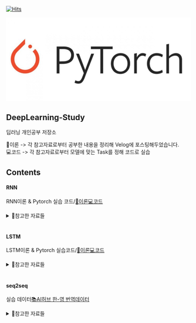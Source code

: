 [![Hits](https://hits.seeyoufarm.com/api/count/incr/badge.svg?url=https%3A%2F%2Fgithub.com%2Fskkumin%2FDeepLearning-Study&count_bg=%2379C83D&title_bg=%23555555&icon=&icon_color=%23E7E7E7&title=hits&edge_flat=false)](https://hits.seeyoufarm.com)<br/>

![Test Image 1](pytorch.PNG)  

## DeepLearning-Study 

딥러닝 개인공부 저장소

📄이론 -> 각 참고자료로부터 공부한 내용을 정리해 Velog에 포스팅해두었습니다.<br/> 
💻코드 -> 각 참고자료로부터 모델에 맞는 Task를 정해 코드로 실습<br/>


## Contents  
#### RNN  

RNN이론 & Pytorch 실습 코드/[📄이론](https://velog.io/@skkumin/RNN-%EB%94%A5%EB%9F%AC%EB%8B%9D%EC%9D%98-%EA%B8%B0%EB%B3%B8%EC%A0%81%EC%9D%B8-%EC%8B%9C%ED%80%80%EC%8A%A4-%EB%AA%A8%EB%8D%B8%EC%9D%B4%EB%A1%A0Pytorch)[💻코드](https://github.com/skkumin/DeepLearning-Study/blob/main/RNN/RNN%EC%A3%BC%EC%8B%9D(many%20to%20one).ipynb)<br/>

<details>
<summary>📁참고한 자료들</summary>
  <br><br/>
<div markdown="1">

RNN이론 설명 👉 [Kaist 딥러닝 홀로서기 RNN(이론편)](https://youtu.be/bPRfnlG6dtU?si=OtprAftMuki6V_Oi)<br/>
RNN코드 👉 [Kaist 딥러닝 홀로서기 RNN(코드 실습)](https://youtu.be/tlyzfIYvMWE?si=fDUGbdoX5uhxfJrM)<br/> 
참고한 책 👉 딥러닝 파이토치 교과서<br/>  

</div>
</details> 


# 

#### LSTM

LSTM이론 & Pytorch 실습코드/[📄이론](https://velog.io/@skkumin/LSTM%EC%9D%B4%EB%A1%A0Pytorch)[💻코드](https://github.com/skkumin/DeepLearning-Study/blob/main/LSTM/%EC%A3%BC%EA%B0%80%EC%98%88%EC%B8%A1_LSTM.ipynb)<br/>

<details>
<summary>📁참고한 자료들</summary>
<div markdown="1">

이론 강의 👉 [Kaist 딥러닝 홀로서기 LSTM(이론편)](https://youtu.be/cs3tSnAsyRs?si=qmHBdj6ugHmDAL7n)<br/>
코드 👉 [Kaist 딥러닝 홀로서기 LSTM(코드 실습)](https://youtu.be/javWSq-5xzw?si=VSbY1-GDh3ocFb2k)<br/> 
LSTM을 게이트별로 잘 설명되어있는 블로그 👉 [BLOG](https://colah.github.io/posts/2015-08-Understanding-LSTMs/)<br/>
참고한 책 👉 딥러닝 파이토치 교과서<br/>

</div>
</details> 

#  

#### seq2seq

실습 데이터[📚AI허브 한-영 번역데이터](https://aihub.or.kr/aihubdata/data/view.do?currMenu=115&topMenu=100&aihubDataSe=realm&dataSetSn=126)<br/>

<details>
<summary>📁참고한 자료들</summary>
<div markdown="1">

이론 강의 👉 [나동빈 유튜브](https://youtu.be/cs3tSnAsyRs?si=qmHBdj6ugHmDAL7n)<br/>
코드 👉 [이수안 컴퓨터 연구소](https://www.youtube.com/watch?v=1eLdaJ-Y7zM&list=PL7ZVZgsnLwEEoHQAElEPg7l7T6nt25I3N&index=24)/[나동빈 github](https://github.com/ndb796/Deep-Learning-Paper-Review-and-Practice/blob/master/code_practices/Sequence_to_Sequence_with_LSTM_Tutorial.ipynb)<br/>
</div>
</details> 
